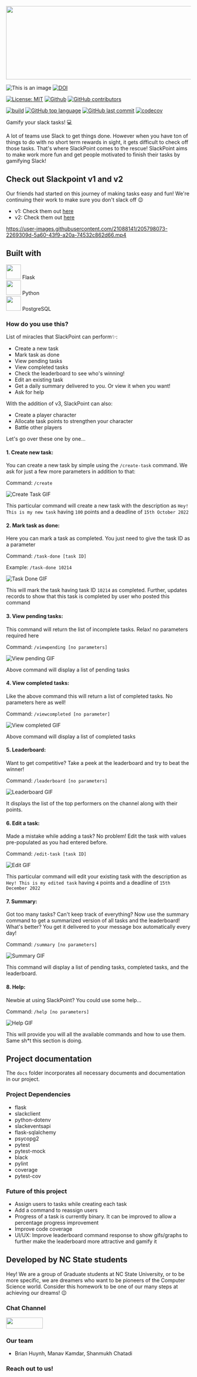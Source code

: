 <img src = "https://user-images.githubusercontent.com/48649849/194794889-3d3dc808-25f7-4c91-bfd5-10f9294e2d41.png" width="1080" height="200"/> 
  
![This is an image](https://img.shields.io/badge/purpose-Software_Engineering-blue)
[![DOI](https://zenodo.org/badge/865072057.svg)](https://doi.org/10.5281/zenodo.14015968)

[![License: MIT](https://img.shields.io/badge/License-MIT-yellow.svg)](https://opensource.org/licenses/MIT)
[![Github](https://img.shields.io/badge/language-python-red.svg)](https://docs.python.org/3/)
[![GitHub contributors](https://img.shields.io/github/contributors/brianhhuynh38/slackpoint-v3)](https://github.com/brianhhuynh38/slackpoint-v3/graphs/contributors/)

[![build](https://github.com/brianhhuynh38/slackpoint-v3/actions/workflows/codecov.yml/badge.svg)](https://github.com/brianhhuynh38/slackpoint-v3/actions)
[![GitHub top language](https://img.shields.io/github/languages/top/brianhhuynh38/slackpoint-v3)](https://docs.python.org/3/)
[![GitHub last commit](https://img.shields.io/github/last-commit/brianhhuynh38/slackpoint-v3)](https://github.com/brianhhuynh38/slackpoint-v3/commits/main)
[![codecov](https://codecov.io/gh/brianhhuynh38/slackpoint-v3/branch/main/graph/badge.svg?token=1H92SAVB5S)](https://codecov.io/gh/brianhhuynh38/slackpoint-v3)


Gamify your slack tasks! 💻


A lot of teams use Slack to get things done. However when you have ton of things to do with no short term rewards in sight, it gets difficult to check off those tasks. That's where SlackPoint comes to the rescue! SlackPoint aims to make work more fun and get people motivated to finish their tasks by gamifying Slack!

## Check out Slackpoint v1 and v2
Our friends had started on this journey of making tasks easy and fun!
We're continuing their work to make sure you don't slack off :wink:

- v1: Check them out [here](https://github.com/nehakale8/slackpoint)
- v2: Check them out [here](github.com/nihar4276/slackpoint-v2)

https://user-images.githubusercontent.com/21088141/205798073-2269309d-5a60-43f9-a20a-74532c862d66.mp4


## Built with
  <img src = "https://cdn.jsdelivr.net/gh/devicons/devicon/icons/flask/flask-original.svg" width="40" height="40"/> Flask
  <br/>
  <img src="https://cdn.jsdelivr.net/gh/devicons/devicon/icons/python/python-original.svg" width="40" height="40" /> Python
  <br/>
 <img src="https://cdn.jsdelivr.net/gh/devicons/devicon/icons/postgresql/postgresql-original.svg" width="40" height="40" /> PostgreSQL

### How do you use this?

List of miracles that SlackPoint can perform✨:

* Create a new task
* Mark task as done
* View pending tasks
* View completed tasks
* Check the leaderboard to see who's winning!
* Edit an existing task
* Get a daily summary delivered to you. Or view it when you want!
* Ask for help

With the addition of v3, SlackPoint can also:

* Create a player character
* Allocate task points to strengthen your character
* Battle other players

Let's go over these one by one...

#### **1. Create new task:**

You can create a new task by simple using the ``/create-task`` command. We ask for just a few more parameters in addition to that:

Command: ``/create``

![Create Task GIF](https://i.imgur.com/lUtX23a.gif)

This particular command will create a new task with the description as ``Hey! This is my new task`` having ``100`` points and a deadline of ``15th October 2022``

#### **2. Mark task as done:**

Here you can mark a task as completed. You just need to give the task ID as a parameter

Command: ``/task-done [task ID]``

Example:
``/task-done 10214``

![Task Done GIF](https://i.imgur.com/gOB6dVs.gif)

This will mark the task having task ID ``10214`` as completed. Further, updates records to show that this task is completed by user who posted this command

#### **3. View pending tasks:**

This command will return the list of incomplete tasks. Relax! no parameters required here

Command: ``/viewpending [no parameters]``

![View pending GIF](https://i.imgur.com/TAnNoSO.gif)

Above command will display a list of pending tasks

#### **4. View completed tasks:**

Like the above command this will return a list of completed tasks. No parameters here as well!

Command: ``/viewcompleted [no parameter]``

![View completed GIF](https://i.imgur.com/3SFQU2N.gif)

Above command will display a list of completed tasks

#### **5. Leaderboard:**

Want to get competitive? Take a peek at the leaderboard and try to beat the winner!

Command: ``/leaderboard [no parameters]``

![Leaderboard GIF](https://i.imgur.com/LNfVFHX.gif)

It displays the list of the top performers on the channel along with their points.

#### **6. Edit a task:**

Made a mistake while adding a task? No problem! 
Edit the task with values pre-populated as you had entered before. 

Command: ``/edit-task [task ID]``

![Edit GIF](https://user-images.githubusercontent.com/21088141/205816733-2bf10e44-baae-45d1-91f3-9a92d8123041.gif)


This particular command will edit your existing task with the description as ``Hey! This is my edited task`` having ``4`` points and a deadline of ``15th December 2022``

#### **7. Summary:**

Got too many tasks? Can't keep track of everything?
Now use the summary command to get a summarized version of all tasks and the leaderboard!
What's better? You get it delivered to your message box automatically every day!

Command: ``/summary [no parameters]``

![Summary GIF](https://user-images.githubusercontent.com/21088141/205815864-733197f6-cf83-4117-9118-bce0341c0533.gif)


This command will display a list of pending tasks, completed tasks, and the leaderboard. 

#### **8. Help:**

Newbie at using SlackPoint? You could use some help...

Command: ``/help [no parameters]``

![Help GIF](https://user-images.githubusercontent.com/21088141/205815812-8144bef2-73df-438c-a84a-6e322a09625a.gif)


This will provide you will all the available commands and how to use them. Same sh*t this section is doing.

## Project documentation
The `docs` folder incorporates all necessary documents and documentation in our project.
 
### Project Dependencies

* flask
* slackclient
* python-dotenv
* slackeventsapi
* flask-sqlalchemy
* psycopg2
* pytest
* pytest-mock
* black
* pylint
* coverage
* pytest-cov

### Future of this project

* Assign users to tasks while creating each task
* Add a command to reassign users
* Progress of a task is currently binary. It can be improved to allow a percentage progress improvement
* Improve code coverage
* UI/UX: Improve leaderboard command response to show gifs/graphs to further make the leaderboard more attractive and gamify it


## Developed by NC State students

Hey! We are a group of Graduate students at NC State University, or to be more specific, we are dreamers who want to be pioneers of the Computer Science world.
Consider this homework to be one of our many steps at achieving our dreams! :wink:


### Chat Channel

<code><a href="https://app.slack.com/client/T07PB5UGB7Y/C07PB5VLS30" target="_blank"><img height="30" width="100" src="https://user-images.githubusercontent.com/111834635/194175304-834d5663-b6bb-4e38-981d-98bc1bf028b8.png"></a></code>


### Our team
- Brian Huynh, Manav Kamdar, Shanmukh Chatadi
### Reach out to us!

